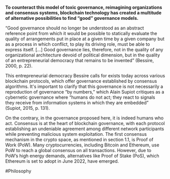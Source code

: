 **To counteract this model of toxic governance, reimagining organizations and consensus systems, blockchain technology has created a multitude of alternative possibilities to find “good” governance models.**

“Good governance should no longer be understood as an abstract reference point from which it would be possible to statically evaluate the quality of arrangements put in place at a given time by a given company but as a process in which conflict, to play its driving role, must be able to express itself. […] Good governance lies, therefore, not in the quality of any organizational architecture devoid of political dimension, but in the quality of an entrepreneurial democracy that remains to be invented” (Bessire, 2000, p. 22).

This entrepreneurial democracy Bessire calls for exists today across various blockchain protocols, which offer governance established by consensus algorithms. It's important to clarify that this governance is not necessarily a reproduction of governance “by numbers,” which Alain Supiot critiques as a cybernetic governance where “humans do not act; they react to signals they receive from information systems in which they are embedded” (Supiot, 2015, p. 131).

On the contrary, in the governance proposed here, it is indeed humans who act. Consensus is at the heart of blockchain governance, with each protocol establishing an undeniable agreement among different network participants while preventing malicious system exploitation. The first consensus mechanism in the crypto space, as mentioned in section 1.1, is Proof of Work (PoW). Many cryptocurrencies, including Bitcoin and Ethereum, use PoW to reach a global consensus on all transactions. However, due to PoW’s high energy demands, alternatives like Proof of Stake (PoS), which Ethereum is set to adopt in June 2022, have emerged.

#Philosophy